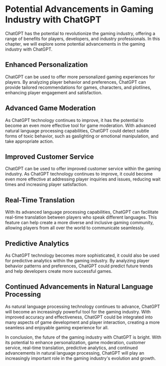 Potential Advancements in Gaming Industry with ChatGPT
=========================================================================================================

ChatGPT has the potential to revolutionize the gaming industry, offering a range of benefits for players, developers, and industry professionals. In this chapter, we will explore some potential advancements in the gaming industry with ChatGPT.

Enhanced Personalization
------------------------

ChatGPT can be used to offer more personalized gaming experiences for players. By analyzing player behavior and preferences, ChatGPT can provide tailored recommendations for games, characters, and plotlines, enhancing player engagement and satisfaction.

Advanced Game Moderation
------------------------

As ChatGPT technology continues to improve, it has the potential to become an even more effective tool for game moderation. With advanced natural language processing capabilities, ChatGPT could detect subtle forms of toxic behavior, such as gaslighting or emotional manipulation, and take appropriate action.

Improved Customer Service
-------------------------

ChatGPT can be used to offer improved customer service within the gaming industry. As ChatGPT technology continues to improve, it could become even more effective at addressing player inquiries and issues, reducing wait times and increasing player satisfaction.

Real-Time Translation
---------------------

With its advanced language processing capabilities, ChatGPT can facilitate real-time translation between players who speak different languages. This feature can help create a more diverse and inclusive gaming community, allowing players from all over the world to communicate seamlessly.

Predictive Analytics
--------------------

As ChatGPT technology becomes more sophisticated, it could also be used for predictive analytics within the gaming industry. By analyzing player behavior patterns and preferences, ChatGPT could predict future trends and help developers create more successful games.

Continued Advancements in Natural Language Processing
-----------------------------------------------------

As natural language processing technology continues to advance, ChatGPT will become an increasingly powerful tool for the gaming industry. With improved accuracy and effectiveness, ChatGPT could be integrated into many aspects of game development and player interaction, creating a more seamless and enjoyable gaming experience for all.

In conclusion, the future of the gaming industry with ChatGPT is bright. With its potential to enhance personalization, game moderation, customer service, real-time translation, predictive analytics, and continued advancements in natural language processing, ChatGPT will play an increasingly important role in the gaming industry's evolution and growth.


